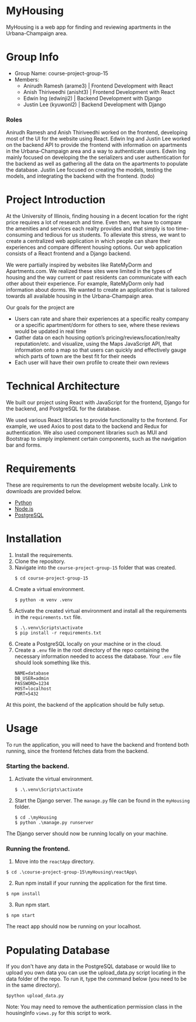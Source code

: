 # MyHousing
MyHousing is a web app for finding and reviewing apartments in the Urbana-Champaign area. 

# Group Info
- Group Name: course-project-group-15
- Members: 
  - Anirudh Ramesh (arame3) | Frontend Development with React
  - Anish Thiriveedhi (anisht3) | Frontend Development with React
  - Edwin Ing (edwinji2) | Backend Development with Django
  - Justin Lee (kyuwonl2) | Backend Development with Django

### Roles
Anirudh Ramesh and Anish Thiriveedhi worked on the frontend, developing most of the UI for the website using React. Edwin Ing and Justin Lee worked on the backend API to provide the frontend with information on apartments in the Urbana-Champaign area and a way to authenticate users. Edwin Ing mainly focused on developing the the serializers and user authentication for the backend as well as gathering all the data on the apartments to populate the database. Justin Lee focused on creating the models, testing the models, and integrating the backend with the frontend. (todo)

# Project Introduction
At the University of Illinois, finding housing in a decent location for the right price requires a lot of research and time. Even then, we have to compare the amenities and services each realty provides and that simply is too time-consuming and tedious for us students. To alleviate this stress, we want to create a centralized web application in which people can share their experiences and compare different housing options. Our web application consists of a React frontend and a Django backend. 

We were partially inspired by websites like RateMyDorm and Apartments.com. We realized these sites were limited in the types of housing and the way current or past residents can communicate with each other about their experience. For example, RateMyDorm only had information about dorms. We wanted to create an application that is tailored towards all available housing in the Urbana-Champaign area.

Our goals for the project are
 - Users can rate and share their experiences at a specific realty company or a specific apartment/dorm for others to see, where these reviews would be updated in real time
 - Gather data on each housing option’s pricing/reviews/location/realty reputation/etc. and visualize, using the Maps JavaScript API, that information onto a map so that users can quickly and effectively gauge which parts of town are the best fit for their needs
 - Each user will have their own profile to create their own reviews


# Technical Architecture

We built our project using React with JavaScript for the frontend, Django for the backend, and PostgreSQL for the database.

We used various React libraries to provide functionality to the frontend. For example, we used Axios to post data to the backend and Redux for authentication. We also used component libraries such as MUI and Bootstrap to simply implement certain components, such as the navigation bar and forms. 

# Requirements
These are requirements to run the development website locally. Link to downloads are provided below.

- [Python](https://www.python.org/downloads/)
- [Node.js](https://nodejs.org/en/)
- [PostgreSQL](https://www.postgresql.org/download/)

# Installation
1. Install the requirements.
2. Clone the repository.
3. Navigate into the `course-project-group-15` folder that was created.
   ```console
   $ cd course-project-group-15
   ```
4. Create a virtual environment. 
   ```console
   $ python -m venv .venv
   ```
5. Activate the created virtual environment and install all the requirements in the `requirements.txt` file.
   ```console
   $ .\.venv\Scripts\activate
   $ pip install -r requirements.txt
   ```
6. Create a PostgreSQL locally on your machine or in the cloud. 
7. Create a `.env` file in the root directory of the repo containing the necessary information needed to access the database. Your `.env` file should look something like this.
    ```
    NAME=database
    DB_USER=admin
    PASSWORD=1234
    HOST=localhost
    PORT=5432
    ```
At this point, the backend of the application should be fully setup.

# Usage 
To run the application, you will need to have the backend and frontend both running, since the frontend fetches data from the backend.
### Starting the backend.
1. Activate the virtual environment.
   ```console
   $ .\.venv\Scripts\activate
   ```
2. Start the Django server. The `manage.py` file can be found in the `myHousing` folder.
   ```console
   $ cd .\myHousing
   $ python .\manage.py runserver
   ```
The Django server should now be running locally on your machine.

### Running the frontend.
1. Move into the `reactApp` directory.
  ```console
  $ cd .\course-project-group-15\myHousing\reactApp\
  ```
2. Run npm install if your running the application for the first time.
  ```console
  $ npm install
  ```
3. Run npm start.
  ```console
  $ npm start
  ```
The react app should now be running on your localhost. 

# Populating Database
If you don't have any data in the PostgreSQL database or would like to upload you own data you can use the upload_data.py script locating in the data folder of the repo. To run it, type the command below (you need to be in the same directory).

  ```console
  $python upload_data.py
  ```
 Note: You may need to remove the authentication permission class in the housingInfo `views.py` for this script to work.
